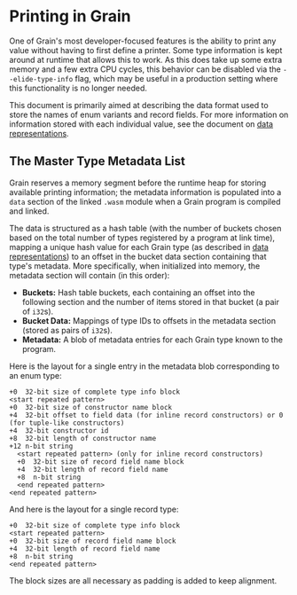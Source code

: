 # Printing in Grain

One of Grain's most developer-focused features is the ability to print any value without having to first define a printer. Some type information is kept around at runtime that allows this to work. As this does take up some extra memory and a few extra CPU cycles, this behavior can be disabled via the `--elide-type-info` flag, which may be useful in a production setting where this functionality is no longer needed.

This document is primarily aimed at describing the data format used to store the names of enum variants and record fields. For more information on information stored with each individual value, see the document on [data representations](./data_representations.md).

## The Master Type Metadata List

Grain reserves a memory segment before the runtime heap for storing available printing information; the metadata information is populated into a `data` section of the linked `.wasm` module when a Grain program is compiled and linked.

The data is structured as a hash table (with the number of buckets chosen based on the total number of types registered by a program at link time), mapping a unique hash value for each Grain type (as described in [data representations](./data_representations.md)) to an offset in the bucket data section containing that type's metadata. More specifically, when initialized into memory, the metadata section will contain (in this order):
- **Buckets:** Hash table buckets, each containing an offset into the following section and the number of items stored in that bucket (a pair of `i32`s).
- **Bucket Data:** Mappings of type IDs to offsets in the metadata section (stored as pairs of `i32`s).
- **Metadata:** A blob of metadata entries for each Grain type known to the program.

Here is the layout for a single entry in the metadata blob corresponding to an enum type:

```plaintext
+0  32-bit size of complete type info block
<start repeated pattern>
+0  32-bit size of constructor name block
+4  32-bit offset to field data (for inline record constructors) or 0 (for tuple-like constructors)
+4  32-bit constructor id
+8  32-bit length of constructor name
+12 n-bit string
  <start repeated pattern> (only for inline record constructors)
  +0  32-bit size of record field name block
  +4  32-bit length of record field name
  +8  n-bit string
  <end repeated pattern>
<end repeated pattern>
```

And here is the layout for a single record type:

```plaintext
+0  32-bit size of complete type info block
<start repeated pattern>
+0  32-bit size of record field name block
+4  32-bit length of record field name
+8  n-bit string
<end repeated pattern>
```

The block sizes are all necessary as padding is added to keep alignment.
